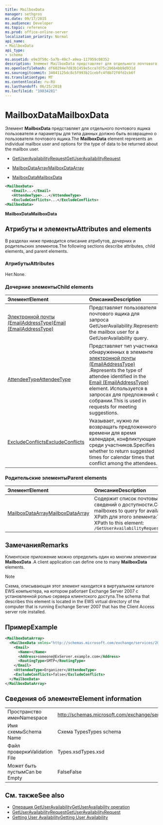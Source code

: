 ```yaml
---
title: MailboxData
manager: sethgros
ms.date: 09/17/2015
ms.audience: Developer
ms.topic: reference
ms.prod: office-online-server
localization_priority: Normal
api_name:
- MailboxData
api_type:
- schema
ms.assetid: e9e3f50c-5a7b-49c7-a9ea-117959c08352
description: Элемент MailboxData представляет для отдельного почтового ящика пользователя и параметры для типа данных должно быть возвращено о пользователя почтового ящика.
ms.openlocfilehash: df60294e7d83b1459e5cca7d75c2b6b4bb9d931d
ms.sourcegitcommit: 34041125dc8c5f993b21cebfc4f8b72f0fd2cb6f
ms.translationtype: MT
ms.contentlocale: ru-RU
ms.lasthandoff: 06/25/2018
ms.locfileid: "19834281"
---
```

# <a name="mailboxdata"></a><span data-ttu-id="774f5-103">MailboxData</span><span class="sxs-lookup"><span data-stu-id="774f5-103">MailboxData</span></span>

<span data-ttu-id="774f5-104">Элемент **MailboxData** представляет для отдельного почтового ящика пользователя и параметры для типа данных должно быть возвращено о пользователя почтового ящика.</span><span class="sxs-lookup"><span data-stu-id="774f5-104">The **MailboxData** element represents an individual mailbox user and options for the type of data to be returned about the mailbox user.</span></span> 
  
- [<span data-ttu-id="774f5-105">GetUserAvailabilityRequest</span><span class="sxs-lookup"><span data-stu-id="774f5-105">GetUserAvailabilityRequest</span></span>](getuseravailabilityrequest.md)
  
- [<span data-ttu-id="774f5-106">MailboxDataArray</span><span class="sxs-lookup"><span data-stu-id="774f5-106">MailboxDataArray</span></span>](mailboxdataarray.md)
  
- [<span data-ttu-id="774f5-107">MailboxData</span><span class="sxs-lookup"><span data-stu-id="774f5-107">MailboxData</span></span>](mailboxdata.md)
  
```xml
<MailboxData>
   <Email>...</Email>
   <AttendeeType>...</AttendeeType>
   <ExcludeConflicts>...</ExcludeConflicts>
<MailboxData>
```

<span data-ttu-id="774f5-108">**MailboxData**</span><span class="sxs-lookup"><span data-stu-id="774f5-108">**MailboxData**</span></span>

## <a name="attributes-and-elements"></a><span data-ttu-id="774f5-109">Атрибуты и элементы</span><span class="sxs-lookup"><span data-stu-id="774f5-109">Attributes and elements</span></span>

<span data-ttu-id="774f5-110">В разделах ниже приводится описание атрибутов, дочерних и родительских элементов.</span><span class="sxs-lookup"><span data-stu-id="774f5-110">The following sections describe attributes, child elements, and parent elements.</span></span>
  
### <a name="attributes"></a><span data-ttu-id="774f5-111">Атрибуты</span><span class="sxs-lookup"><span data-stu-id="774f5-111">Attributes</span></span>

<span data-ttu-id="774f5-112">Нет.</span><span class="sxs-lookup"><span data-stu-id="774f5-112">None.</span></span>
  
### <a name="child-elements"></a><span data-ttu-id="774f5-113">Дочерние элементы</span><span class="sxs-lookup"><span data-stu-id="774f5-113">Child elements</span></span>

|<span data-ttu-id="774f5-114">**Элемент**</span><span class="sxs-lookup"><span data-stu-id="774f5-114">**Element**</span></span>|<span data-ttu-id="774f5-115">**Описание**</span><span class="sxs-lookup"><span data-stu-id="774f5-115">**Description**</span></span>|
|:-----|:-----|
|[<span data-ttu-id="774f5-116">Электронной почты (EmailAddressType)</span><span class="sxs-lookup"><span data-stu-id="774f5-116">Email (EmailAddressType)</span></span>](email-emailaddresstype.md) <br/> |<span data-ttu-id="774f5-117">Представляет пользователя почтового ящика для запроса GetUserAvailability.</span><span class="sxs-lookup"><span data-stu-id="774f5-117">Represents the mailbox user for a GetUserAvailability query.</span></span>  <br/> |
|[<span data-ttu-id="774f5-118">AttendeeType</span><span class="sxs-lookup"><span data-stu-id="774f5-118">AttendeeType</span></span>](attendeetype.md) <br/> |<span data-ttu-id="774f5-119">Представляет тип участника, обнаруженных в элементе [электронной почты (EmailAddressType)](email-emailaddresstype.md) .</span><span class="sxs-lookup"><span data-stu-id="774f5-119">Represents the type of attendee identified in the [Email (EmailAddressType)](email-emailaddresstype.md) element.</span></span> <span data-ttu-id="774f5-120">Используется в запросах для предложений о собрании.</span><span class="sxs-lookup"><span data-stu-id="774f5-120">This is used in requests for meeting suggestions.</span></span>  <br/> |
|[<span data-ttu-id="774f5-121">ExcludeConflicts</span><span class="sxs-lookup"><span data-stu-id="774f5-121">ExcludeConflicts</span></span>](excludeconflicts.md) <br/> |<span data-ttu-id="774f5-122">Указывает, нужно ли возвращать предложенного времени для время календаря, конфликтующие среди участников.</span><span class="sxs-lookup"><span data-stu-id="774f5-122">Specifies whether to return suggested times for calendar times that conflict among the attendees.</span></span>  <br/> |
   
### <a name="parent-elements"></a><span data-ttu-id="774f5-123">Родительские элементы</span><span class="sxs-lookup"><span data-stu-id="774f5-123">Parent elements</span></span>

|<span data-ttu-id="774f5-124">**Элемент**</span><span class="sxs-lookup"><span data-stu-id="774f5-124">**Element**</span></span>|<span data-ttu-id="774f5-125">**Описание**</span><span class="sxs-lookup"><span data-stu-id="774f5-125">**Description**</span></span>|
|:-----|:-----|
|[<span data-ttu-id="774f5-126">MailboxDataArray</span><span class="sxs-lookup"><span data-stu-id="774f5-126">MailboxDataArray</span></span>](mailboxdataarray.md) <br/> |<span data-ttu-id="774f5-127">Содержит список почтовых ящиков для запроса сведений о доступности.</span><span class="sxs-lookup"><span data-stu-id="774f5-127">Contains a list of mailboxes to query for availability information.</span></span>  <br/> <span data-ttu-id="774f5-128">XPath для этого элемента:</span><span class="sxs-lookup"><span data-stu-id="774f5-128">The following is the XPath to this element:</span></span>  <br/>  `/GetUserAvailabilityRequest/MailboxDataArray[i]` <br/> |
   
## <a name="remarks"></a><span data-ttu-id="774f5-129">Замечания</span><span class="sxs-lookup"><span data-stu-id="774f5-129">Remarks</span></span>

<span data-ttu-id="774f5-130">Клиентское приложение можно определить один ко многим элементам **MailboxData** .</span><span class="sxs-lookup"><span data-stu-id="774f5-130">A client application can define one to many **MailboxData** elements.</span></span> 
  
> [!NOTE]
> <span data-ttu-id="774f5-131">Схема, описывающая этот элемент находится в виртуальном каталоге EWS компьютера, на котором работает Exchange Server 2007 с установленной ролью сервера клиентского доступа.</span><span class="sxs-lookup"><span data-stu-id="774f5-131">The schema that describes this element is located in the EWS virtual directory of the computer that is running Exchange Server 2007 that has the Client Access server role installed.</span></span> 
  
## <a name="example"></a><span data-ttu-id="774f5-132">Пример</span><span class="sxs-lookup"><span data-stu-id="774f5-132">Example</span></span>

```xml
<MailboxDataArray>
  <MailboxData xmlns="http://schemas.microsoft.com/exchange/services/2006/types">
    <Email>
      <Name></Name>
      <Address>someone@ExServer.example.com</Address>
      <RoutingType>SMTP</RoutingType>
    </Email>
    <AttendeeType>Organizer</AttendeeType>
    <ExcludeConflicts>false</ExcludeConflicts>
  </MailboxData>
</MailboxDataArray>
```

## <a name="element-information"></a><span data-ttu-id="774f5-133">Сведения об элементе</span><span class="sxs-lookup"><span data-stu-id="774f5-133">Element information</span></span>

|||
|:-----|:-----|
|<span data-ttu-id="774f5-134">Пространство имен</span><span class="sxs-lookup"><span data-stu-id="774f5-134">Namespace</span></span>  <br/> |http://schemas.microsoft.com/exchange/services/2006/types  <br/> |
|<span data-ttu-id="774f5-135">Имя схемы</span><span class="sxs-lookup"><span data-stu-id="774f5-135">Schema Name</span></span>  <br/> |<span data-ttu-id="774f5-136">Схема Types</span><span class="sxs-lookup"><span data-stu-id="774f5-136">Types schema</span></span>  <br/> |
|<span data-ttu-id="774f5-137">Файл проверки</span><span class="sxs-lookup"><span data-stu-id="774f5-137">Validation File</span></span>  <br/> |<span data-ttu-id="774f5-138">Types.xsd</span><span class="sxs-lookup"><span data-stu-id="774f5-138">Types.xsd</span></span>  <br/> |
|<span data-ttu-id="774f5-139">Может быть пустым</span><span class="sxs-lookup"><span data-stu-id="774f5-139">Can be Empty</span></span>  <br/> |<span data-ttu-id="774f5-140">False</span><span class="sxs-lookup"><span data-stu-id="774f5-140">False</span></span>  <br/> |
   
## <a name="see-also"></a><span data-ttu-id="774f5-141">См. также</span><span class="sxs-lookup"><span data-stu-id="774f5-141">See also</span></span>

- [<span data-ttu-id="774f5-142">Операция GetUserAvailability</span><span class="sxs-lookup"><span data-stu-id="774f5-142">GetUserAvailability operation</span></span>](getuseravailability-operation.md)
- [<span data-ttu-id="774f5-143">GetUserAvailabilityRequest</span><span class="sxs-lookup"><span data-stu-id="774f5-143">GetUserAvailabilityRequest</span></span>](getuseravailabilityrequest.md)
- [<span data-ttu-id="774f5-144">Getting User Availability</span><span class="sxs-lookup"><span data-stu-id="774f5-144">Getting User Availability</span></span>](http://msdn.microsoft.com/library/d4133fcb-9b0f-4e6b-aadf-a389da83516a%28Office.15%29.aspx)

